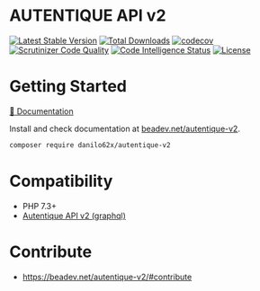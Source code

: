 # AUTENTIQUE API v2

[![Latest Stable Version](https://img.shields.io/packagist/v/danilo62x/autentique-v2)](https://packagist.org/packages/danilo62x/autentique-v2)
[![Total Downloads](https://poser.pugx.org/danilo62x/autentique-v2/downloads)](https://packagist.org/packages/danilo62x/autentique-v2)
[![codecov](https://codecov.io/gh/danilo62x/autentique-v2/branch/master/graph/badge.svg)](https://codecov.io/gh/danilo62x/autentique-v2)
[![Scrutinizer Code Quality](https://scrutinizer-ci.com/g/danilo62x/autentique-v2/badges/quality-score.png?b=master)](https://scrutinizer-ci.com/g/danilo62x/autentique-v2/?branch=master)
[![Code Intelligence Status](https://scrutinizer-ci.com/g/danilo62x/autentique-v2/badges/code-intelligence.svg?b=master)](https://scrutinizer-ci.com/code-intelligence)
[![License](https://poser.pugx.org/danilo62x/autentique-v2/license)](https://packagist.org/packages/danilo62x/autentique-v2)

# Getting Started

[:orange_book: Documentation](https://beadev.net/autentique-v2)

Install and check documentation at [beadev.net/autentique-v2](https://beadev.net/autentique-v2).

```bash
composer require danilo62x/autentique-v2
```

# Compatibility
- PHP 7.3+
- [Autentique API v2 (graphql)](https://docs.autentique.com.br/api/)


# Contribute

- https://beadev.net/autentique-v2/#contribute